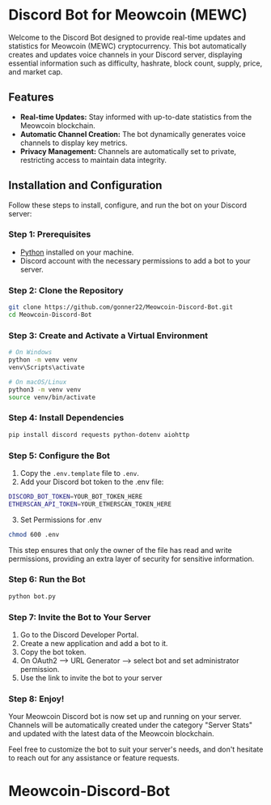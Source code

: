# Discord Bot for Meowcoin (MEWC)

Welcome to the Discord Bot designed to provide real-time updates and statistics for Meowcoin (MEWC) cryptocurrency. This bot automatically creates and updates voice channels in your Discord server, displaying essential information such as difficulty, hashrate, block count, supply, price, and market cap.

## Features

- **Real-time Updates:** Stay informed with up-to-date statistics from the Meowcoin blockchain.
- **Automatic Channel Creation:** The bot dynamically generates voice channels to display key metrics.
- **Privacy Management:** Channels are automatically set to private, restricting access to maintain data integrity.

## Installation and Configuration

Follow these steps to install, configure, and run the bot on your Discord server:

### Step 1: Prerequisites

- [Python](https://www.python.org/) installed on your machine.
- Discord account with the necessary permissions to add a bot to your server.

### Step 2: Clone the Repository

```bash
git clone https://github.com/gonner22/Meowcoin-Discord-Bot.git
cd Meowcoin-Discord-Bot
```

### Step 3: Create and Activate a Virtual Environment

```bash
# On Windows
python -m venv venv
venv\Scripts\activate

# On macOS/Linux
python3 -m venv venv
source venv/bin/activate
```
### Step 4: Install Dependencies

```bash
pip install discord requests python-dotenv aiohttp
```

### Step 5: Configure the Bot

1. Copy the `.env.template` file to `.env`.
2. Add your Discord bot token to the .env file:

```bash
DISCORD_BOT_TOKEN=YOUR_BOT_TOKEN_HERE
ETHERSCAN_API_TOKEN=YOUR_ETHERSCAN_TOKEN_HERE
```

3. Set Permissions for .env
```bash
chmod 600 .env
```
This step ensures that only the owner of the file has read and write permissions, providing an extra layer of security for sensitive information.

### Step 6: Run the Bot

```bash
python bot.py
```

### Step 7: Invite the Bot to Your Server
1. Go to the Discord Developer Portal.
2. Create a new application and add a bot to it.
3. Copy the bot token.
4. On OAuth2 --> URL Generator --> select bot and set administrator permission.
5. Use the link to invite the bot to your server

### Step 8: Enjoy!
Your Meowcoin Discord bot is now set up and running on your server. Channels will be automatically created under the category "Server Stats" and updated with the latest data of the Meowcoin blockchain.

Feel free to customize the bot to suit your server's needs, and don't hesitate to reach out for any assistance or feature requests.
# Meowcoin-Discord-Bot
